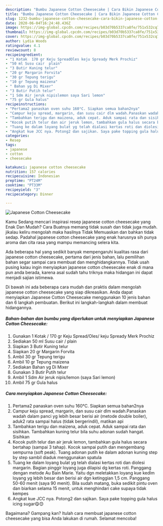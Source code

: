 ```yaml
---
description: "Bumbu Japanese Cotton Cheesecake | Cara Bikin Japanese Cotton Cheesecake Yang Sedap"
title: "Bumbu Japanese Cotton Cheesecake | Cara Bikin Japanese Cotton Cheesecake Yang Sedap"
slug: 1232-bumbu-japanese-cotton-cheesecake-cara-bikin-japanese-cotton-cheesecake-yang-sedap
date: 2020-06-04T16:24:48.436Z
image: https://img-global.cpcdn.com/recipes/b03d70b5337ca8fe/751x532cq70/japanese-cotton-cheesecake-foto-resep-utama.jpg
thumbnail: https://img-global.cpcdn.com/recipes/b03d70b5337ca8fe/751x532cq70/japanese-cotton-cheesecake-foto-resep-utama.jpg
cover: https://img-global.cpcdn.com/recipes/b03d70b5337ca8fe/751x532cq70/japanese-cotton-cheesecake-foto-resep-utama.jpg
author: Lydia Woods
ratingvalue: 4.1
reviewcount: 8
recipeingredient:
- "1 Kotak  170 gr Keju SpreadOles keju Spready Merk Prochiz"
- "50 ml Susu cair  plain"
- "3 Butir Kuning telur"
- "20 gr Margarin Forvita"
- "30 gr Tepung terigu"
- "10 gr Tepung maizena"
- " Bahan yg Di Mixer"
- "3 Butir Putih telur"
- "1 Sdm Air jeruk nipislemon saya Sari lemon"
- "75 gr Gula halus"
recipeinstructions:
- "Pertama2 panaskan oven suhu 160°C. Siapkan semua bahan2nya"
- "Campur keju spread, margarin, dan susu cair dlm wadah.Panaskan wadah dalam panci yg lebih besar berisi air (metode double boiler), aduk2 rata sampai halus (tidak bergerindil), matikan api"
- "Tambahkan terigu dan maizena, aduk cepat. Aduk sampai rata dan sisihkan. Tambahkan kuning telur bila suhu adonan sudah hangat. Sisihkan"
- "Kocok putih telur dan air jeruk lemon, tambahkan gula halus secara bertahap (sampai 3 tahap). Kocok sampai putih dan mengembang sempurna (soft peak). Tuang adonan putih ke dalam adonan kuning step by step sambil diaduk menggunakan spatula"
- "Tuang ke dalam loyang bulat yg telah dialasi kertas roti dan diolesi margarin. Bagian pinggir loyang juga dilapisi dg kertas roti. Panggang dengan metode Au Bain Marie. Yaitu dgn meletakkan loyang kue kedlm loyang yg lebih besar dan berisi air dgn ketinggian 1,5 cm. Panggang 50-60 menit (saya 90 menit). Bila sudah matang, buka sedikit pintu oven dan biarkan selama 15 menit, untuk menghindari cake supaya tidak kempes"
- "Angkat kue JCC nya. Potong2 dan sajikan. Saya pake topping gula halus icing sugar😋😊"
categories:
- Resep
tags:
- japanese
- cotton
- cheesecake

katakunci: japanese cotton cheesecake 
nutrition: 157 calories
recipecuisine: Indonesian
preptime: "PT24M"
cooktime: "PT33M"
recipeyield: "3"
recipecategory: Dinner

---
```



![Japanese Cotton Cheesecake](https://img-global.cpcdn.com/recipes/b03d70b5337ca8fe/751x532cq70/japanese-cotton-cheesecake-foto-resep-utama.jpg)

Kamu Sedang mencari inspirasi resep japanese cotton cheesecake yang Enak Dan Mudah? Cara Buatnya memang tidak susah dan tidak juga mudah. jikalau keliru mengolah maka hasilnya Tidak Memuaskan dan bahkan tidak sedap. Padahal japanese cotton cheesecake yang enak harusnya sih punya aroma dan cita rasa yang mampu memancing selera kita.



Ada beberapa hal yang sedikit banyak mempengaruhi kualitas rasa dari japanese cotton cheesecake, pertama dari jenis bahan, lalu pemilihan bahan segar sampai cara membuat dan menghidangkannya. Tidak usah pusing kalau ingin menyiapkan japanese cotton cheesecake enak di mana pun anda berada, karena asal sudah tahu triknya maka hidangan ini dapat menjadi sajian istimewa.


Di bawah ini ada beberapa cara mudah dan praktis dalam mengolah japanese cotton cheesecake yang siap dikreasikan. Anda dapat menyiapkan Japanese Cotton Cheesecake menggunakan 10 jenis bahan dan 6 langkah pembuatan. Berikut ini langkah-langkah dalam membuat hidangannya.

<!--inarticleads1-->

##### Bahan-bahan dan bumbu yang diperlukan untuk menyiapkan Japanese Cotton Cheesecake:

1. Gunakan 1 Kotak / 170 gr Keju Spread/Oles/ keju Spready Merk Prochiz
1. Sediakan 50 ml Susu cair / plain
1. Siapkan 3 Butir Kuning telur
1. Siapkan 20 gr Margarin Forvita
1. Ambil 30 gr Tepung terigu
1. Ambil 10 gr Tepung maizena
1. Sediakan  Bahan yg Di Mixer
1. Gunakan 3 Butir Putih telur
1. Ambil 1 Sdm Air jeruk nipis/lemon (saya Sari lemon)
1. Ambil 75 gr Gula halus




<!--inarticleads2-->

##### Cara menyiapkan Japanese Cotton Cheesecake:

1. Pertama2 panaskan oven suhu 160°C. Siapkan semua bahan2nya
1. Campur keju spread, margarin, dan susu cair dlm wadah.Panaskan wadah dalam panci yg lebih besar berisi air (metode double boiler), aduk2 rata sampai halus (tidak bergerindil), matikan api
1. Tambahkan terigu dan maizena, aduk cepat. Aduk sampai rata dan sisihkan. Tambahkan kuning telur bila suhu adonan sudah hangat. Sisihkan
1. Kocok putih telur dan air jeruk lemon, tambahkan gula halus secara bertahap (sampai 3 tahap). Kocok sampai putih dan mengembang sempurna (soft peak). Tuang adonan putih ke dalam adonan kuning step by step sambil diaduk menggunakan spatula
1. Tuang ke dalam loyang bulat yg telah dialasi kertas roti dan diolesi margarin. Bagian pinggir loyang juga dilapisi dg kertas roti. Panggang dengan metode Au Bain Marie. Yaitu dgn meletakkan loyang kue kedlm loyang yg lebih besar dan berisi air dgn ketinggian 1,5 cm. Panggang 50-60 menit (saya 90 menit). Bila sudah matang, buka sedikit pintu oven dan biarkan selama 15 menit, untuk menghindari cake supaya tidak kempes
1. Angkat kue JCC nya. Potong2 dan sajikan. Saya pake topping gula halus icing sugar😋😊




Bagaimana? Gampang kan? Itulah cara membuat japanese cotton cheesecake yang bisa Anda lakukan di rumah. Selamat mencoba!
